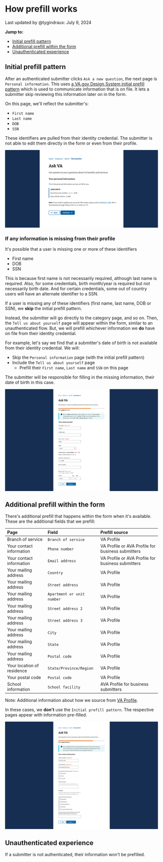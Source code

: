 # How prefill works

Last updated by @tygindraux: July 9, 2024

**Jump to:**
  - [Initial prefill pattern](#initial-prefill-pattern)
  - [Additional prefill within the form](#additional-prefill-within-the-form)
  - [Unauthenticated experience](#unauthenticated-experience)

## Initial prefill pattern

After an authenticated submitter clicks `Ask a new question`, the next page is `Personal information`. This uses [a VA.gov Design System initial prefill pattern](https://design.va.gov/patterns/help-users-to/know-how-their-information-is-updated#communicate-information-that-is-on-file) which is used to communicate information that is on file. It lets a submitter skip reviewing this information later on in the form.

On this page, we'll reflect the submitter's:

- `First name`
- `Last name`
- `DOB`
- `SSN`

These identifiers are pulled from their identity credential. The submitter is not able to edit them directly in the form or even from their profile.

![Prefill-pattern-example-1](https://github.com/department-of-veterans-affairs/va.gov-team/blob/master/products/ask-va/design/Images/07-2024-Prefill-pattern-example-1.png)

### If any information is missing from their profile

It's possible that a user is missing one or more of these identifiers
- First name
- DOB
- SSN

This is because first name is not necessarily required, although last name is required. Also, for some credentials, birth month/year is required but not necessarily birth date. And for certain credentials, some out of country users will have an alternate identifier to a SSN.

If a user is missing any of these identifiers (first name, last name, DOB or SSN), we **skip** the initial prefill pattern.

Instead, the submitter will go directly to the category page, and so on. Then, the `Tell us about yourself` page will appear within the form, similar to an unauthenticated flow. But, we will prefill whichever information we **do** have on file from their identity credential.

For example, let's say we find that a submitter's date of birth is not available from their identity credential. We will:
- Skip the `Personal information` page (with the initial prefill pattern)
- Include the `Tell us about yourself` page
   - Prefill their `First name`, `Last name` and `SSN` on this page

The submitter will be responsible for filling in the missing information, their date of birth in this case.

![Prefill-pattern-example-2](https://github.com/department-of-veterans-affairs/va.gov-team/blob/master/products/ask-va/design/Images/07-2024-Prefill-pattern-example-2.png)

## Additional prefill within the form

There's additional prefill that happens within the form when it's available. These are the additional fields that we prefill:

|Page|Field|Prefill source|
|:--|:--|:--|
|Branch of service|`Branch of service`|VA Profile|
|Your contact information|`Phone number`|VA Profile or AVA Profile for business submitters|
|Your contact information|`Email address`|VA Profile or AVA Profile for business submitters|
|Your mailing address|`Country`|VA Profile|
|Your mailing address|`Street address`|VA Profile|
|Your mailing address|`Apartment or unit number`|VA Profile|
|Your mailing address|`Street address 2`|VA Profile|
|Your mailing address|`Street address 3`|VA Profile|
|Your mailing address|`City`|VA Profile|
|Your mailing address|`State`|VA Profile|
|Your mailing address|`Postal code`|VA Profile|
|Your location of residence|`State/Province/Region`|VA Profile|
|Your postal code|`Postal code`|VA Profile|
|School information|`School facility`|AVA Profile for business submitters|

Note: Additional information about how we source from [VA Profile](https://depo-platform-documentation.scrollhelp.site/developer-docs/va-profile).

In these cases, we **don't** use the `Initial prefill pattern`. The respective pages appear with information pre-filled. 

![Prefill-pattern-example-3](https://github.com/department-of-veterans-affairs/va.gov-team/blob/master/products/ask-va/design/Images/07-2024-Prefill-pattern-example-3.png)

## Unauthenticated experience

If a submitter is not authenticated, their information won't be prefilled.
